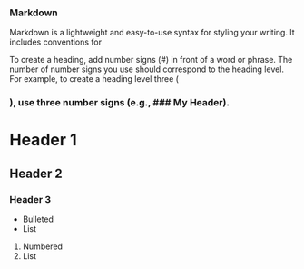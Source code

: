 ### Markdown

Markdown is a lightweight and easy-to-use syntax for styling your writing. It includes conventions for

To create a heading, add number signs (#) in front of a word or phrase. The number of number signs you use should correspond to the heading level. For example, to create a heading level three (<h3>), use three number signs (e.g., ### My Header).

# Header 1
## Header 2
### Header 3

- Bulleted
- List

1. Numbered
2. List